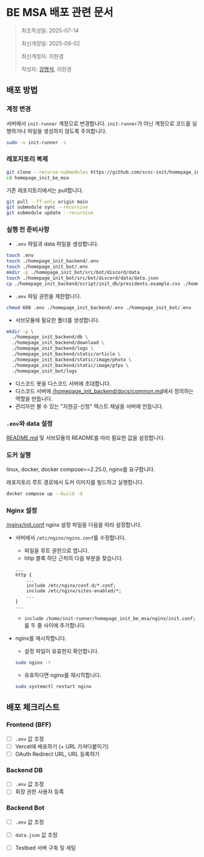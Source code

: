 # BE MSA 배포 관련 문서

> 최초작성일: 2025-07-14
>
> 최신개정일: 2025-09-02
>
> 최신개정자: 이한경
>
> 작성자: [강명석](mailto:tomskang@naver.com), 이한경

## 배포 방법

### 계정 변경
서버에서 `init-runner` 계정으로 변경합니다. `init-runner`가 아닌 계정으로 코드를 실행하거나 파일을 생성하지 않도록 주의합니다. 

```bash
sudo -u init-runner -i
```

### 레포지토리 복제
```bash
git clone --recurse-submodules https://github.com/scsc-init/homepage_init_be_msa.git
cd homepage_init_be_msa
```

기존 레포지토리에서는 pull합니다. 
```bash
git pull --ff-only origin main
git submodule sync --recursive
git submodule update --recursive
```

### 실행 전 준비사항
- `.env` 파일과 data 파일을 생성합니다. 
```bash
touch .env
touch ./homepage_init_backend/.env
touch ./homepage_init_bot/.env
mkdir -p ./homepage_init_bot/src/bot/discord/data
touch ./homepage_init_bot/src/bot/discord/data/data.json
cp ./homepage_init_backend/script/init_db/presidents.example.csv ./homepage_init_backend/script/init_db/presidents.csv
```

- `.env` 파일 권한을 제한합니다.
```bash
chmod 600 .env ./homepage_init_backend/.env ./homepage_init_bot/.env
```

- 서브모듈에 필요한 폴더를 생성합니다. 
```bash
mkdir -p \
  ./homepage_init_backend/db \
  ./homepage_init_backend/download \
  ./homepage_init_backend/logs \
  ./homepage_init_backend/static/article \
  ./homepage_init_backend/static/image/photo \
  ./homepage_init_backend/static/image/pfps \
  ./homepage_init_bot/logs
```

- 디스코드 봇을 디스코드 서버에 초대합니다. 
- 디스코드 서버에 [/homepage_init_backend/docs/common.md](/homepage_init_backend/docs/common.md)에서 정의하는 역할을 만듭니다.
- 관리자만 볼 수 있는 "지원금-신청" 텍스트 채널을 서버에 만듭니다. 

### `.env`와 data 설정
[README.md](/README.md) 및 서브모듈의 README를 따라 필요한 값을 설정합니다. 

### 도커 실행

linux, docker, docker compose>=2.25.0, nginx를 요구합니다. 

레포지토리 루트 경로에서 도커 이미지를 빌드하고 실행합니다. 
```bash
docker compose up --build -d
```

### Nginx 설정
[/nginx/init.conf](/nginx/init.conf) nginx 설정 파일을 다음을 따라 설정합니다. 

- 서버에서 `/etc/nginx/nginx.conf`를 수정합니다. 
  * 파일을 루트 권한으로 엽니다. 
  * http 블록 하단 근처의 다음 부분을 찾습니다. 
  ```nginx
  ...
  http {
      ...
      include /etc/nginx/conf.d/*.conf;
      include /etc/nginx/sites-enabled/*;
      ...
  }
  ...
  ```
  * `include /home/init-runner/homepage_init_be_msa/nginx/init.conf;`를 두 줄 사이에 추가합니다.

- nginx를 재시작합니다.
  * 설정 파일이 유효한지 확인합니다. 
  ```bash
  sudo nginx -t
  ```
  * 유효하다면 nginx를 재시작합니다. 
  ```bash
  sudo systemctl restart nginx
  ```

## 배포 체크리스트

### Frontend (BFF)

- [ ] `.env` 값 조정
- [ ] Vercel에 배포하기 (+ URL 가져다붙이기)
- [ ] OAuth Redirect URL, URL 등록하기

### Backend DB

- [ ] `.env` 값 조정
- [ ] 회장 권한 사용자 등록

### Backend Bot

- [ ] `.env` 값 조정
- [ ] `data.json` 값 조정
- [ ] Testbed 서버 구축 및 세팅

